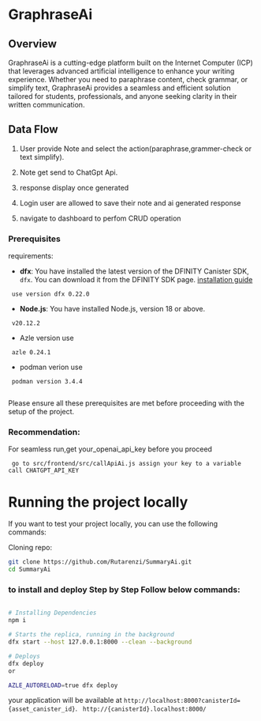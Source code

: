 # GraphraseAi


## Overview

GraphraseAi is a cutting-edge platform built on the Internet Computer (ICP) that leverages advanced artificial intelligence to enhance your writing experience. Whether you need to paraphrase content, check grammar, or simplify text, GraphraseAi provides a seamless and efficient solution tailored for students, professionals, and anyone seeking clarity in their written communication.


## Data Flow

1. User provide Note and select the action(paraphrase,grammer-check or text simplify).

2. Note get send to ChatGpt Api.

3. response display once generated

4. Login user are allowed to save their note and ai generated response

5. navigate to dashboard to perfom CRUD operation



### Prerequisites

requirements:

- **dfx**: You have installed the latest version of the DFINITY Canister SDK, `dfx`. You can download it from the DFINITY SDK page. [installation guide](https://demergent-labs.github.io/azle/get_started.html#installation)

 ```
  use version dfx 0.22.0
 ```
- **Node.js**: You have installed Node.js, version 18 or above.
```
 v20.12.2

```
- Azle version use 
 ```
  azle 0.24.1
 ```

 - podman verion use

 ```
  podman version 3.4.4
  
 ```
Please ensure all these prerequisites are met before proceeding with the setup of the project.

### Recommendation:

For seamless run,get your_openai_api_key before you proceed
```
 go to src/frontend/src/callApiAi.js assign your key to a variable call CHATGPT_API_KEY
```


# Running the project locally

If you want to test your project locally, you can use the following commands:

Cloning repo:

```bash
git clone https://github.com/Rutarenzi/SummaryAi.git
cd SummaryAi
```


### to install and deploy Step by Step Follow below commands:

```bash

# Installing Dependencies
npm i

# Starts the replica, running in the background
dfx start --host 127.0.0.1:8000 --clean --background

# Deploys
dfx deploy
or

AZLE_AUTORELOAD=true dfx deploy
```

your application will be available at `http://localhost:8000?canisterId={asset_canister_id}`.
` http://{canisterId}.localhost:8000/`
